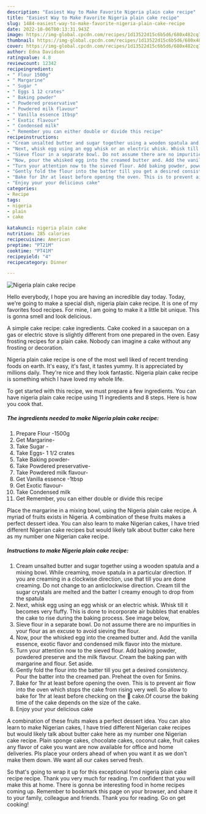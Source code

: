 ```yaml
---
description: "Easiest Way to Make Favorite Nigeria plain cake recipe"
title: "Easiest Way to Make Favorite Nigeria plain cake recipe"
slug: 1484-easiest-way-to-make-favorite-nigeria-plain-cake-recipe
date: 2022-10-06T00:13:31.943Z
image: https://img-global.cpcdn.com/recipes/1d13522d15c6b5d6/680x482cq70/nigeria-plain-cake-recipe-recipe-main-photo.jpg
thumbnail: https://img-global.cpcdn.com/recipes/1d13522d15c6b5d6/680x482cq70/nigeria-plain-cake-recipe-recipe-main-photo.jpg
cover: https://img-global.cpcdn.com/recipes/1d13522d15c6b5d6/680x482cq70/nigeria-plain-cake-recipe-recipe-main-photo.jpg
author: Edna Davidson
ratingvalue: 4.8
reviewcount: 12342
recipeingredient:
- " Flour 1500g"
- " Margarine"
- " Sugar "
- " Eggs 1 12 crates"
- " Baking powder"
- " Powdered preservative"
- " Powdered milk flavour"
- " Vanilla essence 1tbsp"
- " Exotic flavour"
- " Condensed milk"
- " Remember you can either double or divide this recipe"
recipeinstructions:
- "Cream unsalted butter and sugar together using a wooden spatula and a mixing bowl. While creaming, move spatula in a particular direction. If you are creaming in a clockwise direction, use that till you are done creaming. Do not change to an anticlockwise direction. Cream till the sugar crystals are melted and the batter I creamy enough to drop from the spatula"
- "Next, whisk egg using an egg whisk or an electric whisk. Whisk till it becomes very fluffy. This is done to incorporate air bubbles that enables the cake to rise during the baking process. See image below,"
- "Sieve flour in a separate bowl. Do not assume there are no impurities in your flour as an excuse to avoid sieving the flour."
- "Now, pour the whisked egg into the creamed butter and. Add the vanilla essence, exotic flavor and condensed milk flavor into the mixture."
- "Turn your attention now to the sieved flour. Add baking powder, powdered preserve and the milk flavour. Cream the baking pan with margarine and flour. Set aside."
- "Gently fold the flour into the batter till you get a desired consistency. Pour the batter into the creamed pan. Preheat the oven for 5mins."
- "Bake for 1hr at least before opening the oven. This is to prevent air flow into the oven which stops the cake from rising very well. So allow to bake for 1hr at least before checking on the 🍰 cake.Of course the baking time of the cake depends on the size of the cake."
- "Enjoy your your delicious cake"
categories:
- Recipe
tags:
- nigeria
- plain
- cake

katakunci: nigeria plain cake 
nutrition: 285 calories
recipecuisine: American
preptime: "PT21M"
cooktime: "PT41M"
recipeyield: "4"
recipecategory: Dinner

---
```



![Nigeria plain cake recipe](https://img-global.cpcdn.com/recipes/1d13522d15c6b5d6/680x482cq70/nigeria-plain-cake-recipe-recipe-main-photo.jpg)

Hello everybody, I hope you are having an incredible day today. Today, we're going to make a special dish, nigeria plain cake recipe. It is one of my favorites food recipes. For mine, I am going to make it a little bit unique. This is gonna smell and look delicious.

A simple cake recipe: cake ingredients. Cake cooked in a saucepan on a gas or electric stove is slightly different from one prepared in the oven. Easy frosting recipes for a plain cake. Nobody can imagine a cake without any frosting or decoration.

Nigeria plain cake recipe is one of the most well liked of recent trending foods on earth. It's easy, it's fast, it tastes yummy. It is appreciated by millions daily. They're nice and they look fantastic. Nigeria plain cake recipe is something which I have loved my whole life.


To get started with this recipe, we must prepare a few ingredients. You can have nigeria plain cake recipe using 11 ingredients and 8 steps. Here is how you cook that.

<!--inarticleads1-->

##### The ingredients needed to make Nigeria plain cake recipe:

1. Prepare  Flour -1500g
1. Get  Margarine-
1. Take  Sugar -
1. Take  Eggs- 1 1/2 crates
1. Take  Baking powder-
1. Take  Powdered preservative-
1. Take  Powdered milk flavour-
1. Get  Vanilla essence -1tbsp
1. Get  Exotic flavour-
1. Take  Condensed milk
1. Get  Remember, you can either double or divide this recipe


Place the margarine in a mixing bowl, using the Nigeria plain cake recipe. A myriad of fruits exists in Nigeria. A combination of these fruits makes a perfect dessert idea. You can also learn to make Nigerian cakes, I have tried different Nigerian cake recipes but would likely talk about butter cake here as my number one Nigerian cake recipe. 

<!--inarticleads2-->

##### Instructions to make Nigeria plain cake recipe:

1. Cream unsalted butter and sugar together using a wooden spatula and a mixing bowl. While creaming, move spatula in a particular direction. If you are creaming in a clockwise direction, use that till you are done creaming. Do not change to an anticlockwise direction. Cream till the sugar crystals are melted and the batter I creamy enough to drop from the spatula
1. Next, whisk egg using an egg whisk or an electric whisk. Whisk till it becomes very fluffy. This is done to incorporate air bubbles that enables the cake to rise during the baking process. See image below,
1. Sieve flour in a separate bowl. Do not assume there are no impurities in your flour as an excuse to avoid sieving the flour.
1. Now, pour the whisked egg into the creamed butter and. Add the vanilla essence, exotic flavor and condensed milk flavor into the mixture.
1. Turn your attention now to the sieved flour. Add baking powder, powdered preserve and the milk flavour. Cream the baking pan with margarine and flour. Set aside.
1. Gently fold the flour into the batter till you get a desired consistency. Pour the batter into the creamed pan. Preheat the oven for 5mins.
1. Bake for 1hr at least before opening the oven. This is to prevent air flow into the oven which stops the cake from rising very well. So allow to bake for 1hr at least before checking on the 🍰 cake.Of course the baking time of the cake depends on the size of the cake.
1. Enjoy your your delicious cake


A combination of these fruits makes a perfect dessert idea. You can also learn to make Nigerian cakes, I have tried different Nigerian cake recipes but would likely talk about butter cake here as my number one Nigerian cake recipe. Plain sponge cakes, chocolate cakes, coconut cake, fruit cakes any flavor of cake you want are now available for office and home deliveries. Pls place your orders ahead of when you want it as we don&#39;t make them down. We want all our cakes served fresh. 

So that's going to wrap it up for this exceptional food nigeria plain cake recipe recipe. Thank you very much for reading. I'm confident that you will make this at home. There is gonna be interesting food in home recipes coming up. Remember to bookmark this page on your browser, and share it to your family, colleague and friends. Thank you for reading. Go on get cooking!
